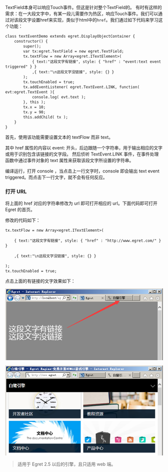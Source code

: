 TextField本身可以响应Touch事件。但这是针对整个TextField的。
有时有这样的需求：在一大段文字中，有某一段儿需要作为热区，响应Touch事件。我们可以通过对该段文字设置href来实现，类似于html中的`href`。我们通过如下代码来学习这个功能：

```
class textEventDemo extends egret.DisplayObjectContainer {
    constructor() {
        super();
        var tx:egret.TextField = new egret.TextField;
        tx.textFlow = new Array<egret.ITextElement>(
            { text:"这段文字有链接", style: { "href" : "event:text event triggered" } }
            ,{ text:"\n这段文字没链接", style: {} }
        );
        tx.touchEnabled = true;
        tx.addEventListener( egret.TextEvent.LINK, function( evt:egret.TextEvent ){
            console.log( evt.text );
        }, this );
        tx.x = 10;
        tx.y = 90;
        this.addChild( tx );
    }
}
```

首先，使用该功能需要设置文本的 textFlow 而非 text。

其中 href 属性的内容以 event: 开头，后边跟随一个字符串，用于输出相应的文字或用于识别包含该链接的文字段。
然后侦听 TextEvent.LINK 事件，在事件处理函数中通过事件对象的 text 属性来获取该段文字所设置的字符串。

编译运行，打开 console ，当点击上一行文字时，console 即会输出 text event triggered。而点击下一行文字，就不会有任何反应。

### 打开 URL 

将上面的 href 对应的字符串修改为 url 即可打开相应的 url。下面代码即可打开 Egret 的首页。

修改的代码如下：

```
tx.textFlow = new Array<egret.ITextElement>(

    { text:"这段文字有链接", style: { "href" : "http://www.egret.com/" } }

    ,{ text:"\n这段文字没链接", style: {} }

);
tx.touchEnabled = true;
```
点击上面的有链接的文字效果如下：

![](569c85528f453.png)

![](569c8552dd0b0.png)

> 适用于 Egret 2.5 以后的引擎，且只适用 web 端。
